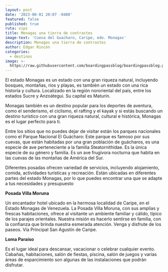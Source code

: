 ```yaml
---
layout: post
date: '2023-08-01 20:07 -0400'
featured: false
published: true
ruta: vips
title: Monagas una tierra de contrastes
image-text: 'Cueva del Guacharo, Caripe, edo. Monagas'
description: Monagas una tierra de contrastes
author: Edgar Rincón
categories:
  - destinos
image: >-
  https://raw.githubusercontent.com/boardingpassblog/boardingpassblog.github.io/main/assets/images/Cueva-del-Guacharo.jpg
---
```

El estado Monagas es un estado con una gran riqueza natural, incluyendo bosques, montañas, ríos y playas, es también un estado con una rica historia y cultura. Localizado en la región nororiental del país, entre los estados Sucre y Anzoátegui. Su capital es Maturín.

Monagas también es un destino popular para los deportes de aventura, como el senderismo, el ciclismo, el rafting y el kayak y si estás buscando un destino turístico con una gran riqueza natural, cultural e histórica, Monagas es el lugar perfecto para ti.

Entre los sitios que no puedes dejar de visitar están los parques nacionales como el Parque Nacional El Guácharo: Este parque es famoso por sus cuevas, que están habitadas por una gran población de guácharos, es una especie de ave perteneciente a la familia Steatornithidae. Es la única especie de su género y familia. Es un ave frugívora nocturna que habita en las cuevas de las montañas de América del Sur.

Diferentes posadas ofrecen variedad de servicios, incluyendo alojamiento, comida, actividades turísticas y recreación. Están ubicadas en diferentes partes del estado Monagas, por lo que puedes encontrar una que se adapte a tus necesidades y presupuesto

**Posada Villa Moruna**

Un encantador hotel ubicado en la hermosa localidad de Caripe, en el Estado Monagas de Venezuela. La Posada Villa Moruna, con sus amplias y frescas habitaciones, ofrece al visitante un ambiente familiar y cálido, típico de los parajes orientales. Nuestra misión es hacerlo sentirse en familia, con la confianza que brinda nuestra esmerada atención. Venga y disfrute de los paseos. Vía Principal San Agustín de Caripe.

**Loma Paraíso**

Es el lugar ideal para descansar, vacacionar o celebrar cualquier evento. Cabañas, habitaciones, salón de fiestas, piscina, salón de juegos y varias áreas de esparcimiento son algunas de las instalaciones que podrán disfrutar.